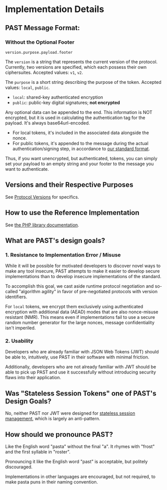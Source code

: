 # Implementation Details

## PAST Message Format:

### Without the Optional Footer

```
version.purpose.payload.footer
```

The `version` is a string that represents the current version of the protocol. Currently,
two versions are specified, which each possess their own ciphersuites. Accepted values:
`v1`, `v2`.

The `purpose` is a short string describing the purpose of the token. Accepted values:
`local`, `public`.

* `local`: shared-key authenticated encryption
* `public`: public-key digital signatures; **not encrypted**

Any optional data can be appended to the end. This information is NOT encrypted, but it
is used in calculating the authentication tag for the payload. It's always base64url-encoded.

 * For local tokens, it's included in the associated data alongside the nonce.
 * For public tokens, it's appended to the message during the actual
   authentication/signing step, in accordance to
   [our standard format](https://github.com/paragonie/past/blob/master/docs/01-Protocol-Versions/Common.md#authentication-padding).

Thus, if you want unencrypted, but authenticated, tokens, you can simply set your payload
to an empty string and your footer to the message you want to authenticate.

## Versions and their Respective Purposes

See [Protocol Versions](01-Protocol-Versions) for specifics.

## How to use the Reference Implementation

See [the PHP library documentation](https://github.com/paragonie/past/blob/master/docs/02-PHP-Library).

## What are PAST's design goals?

### 1. Resistance to Implementation Error / Misuse

While it will be possible for motivated developers to discover novel ways to
make any tool insecure, PAST attempts to make it easier to develop secure
implementations than to develop insecure implementations of the standard.

To accomplish this goal, we cast aside runtime protocol negotiation and
so-called "algorithm agility" in favor of pre-negotiated protocols with
version identifiers.

For `local` tokens, we encrypt them exclusively using authenticated encryption
with additional data (AEAD) modes that are also nonce-misuse resistant (NMR).
This means even if implementations fail to use a secure random number generator
for the large nonces, message confidentiality isn't imperiled.

### 2. Usability

Developers who are already familiar with JSON Web Tokens (JWT) should be able
to, intuitively, use PAST in their software with minimal friction.

Additionally, developers who are not already familiar with JWT should be able
to pick up PAST and use it successfully without introducing security flaws
into their application.

## Was "Stateless Session Tokens" one of PAST's Design Goals?

No, neither PAST nor JWT were designed for
[stateless session management](http://cryto.net/~joepie91/blog/2016/06/13/stop-using-jwt-for-sessions/),
which is largely an anti-pattern.

## How should we pronounce PAST?

Like the English word "pasta" without the final "a". It rhymes with "frost"
and the first syllable in "roster".

Pronouncing it like the English word "past" is acceptable, but
politely discouraged.

Implementations in other languages are encouraged, but not required,
to make pasta puns in their naming convention.
